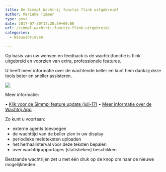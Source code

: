 ```yaml
---
title: De Simmpl Wachtrij functie flink uitgebreid!
author: Marieke Timmer
type: post
date: 2017-07-30T12:20:59+00:00
url: /simmpl-wachtrij-functie-flink-uitgebreid/
categories:
  - Nieuwsbrieven

---
```

Op basis van uw wensen en feedback is de wachtrijfunctie is flink uitgebreid en voorzien van extra, professionele features.

U heeft meer informatie over de wachtende beller en kunt hem dankzij deze tools beter en sneller assisteren.

<!--more-->

<img src="https://res.cloudinary.com/callvoip/image/upload/v1556647042/queue_app_schaduw.png" class="alignright size-full" />

Meer informatie:

&bull; <a href="http://www.simmpl.nl/downloads/Simmpl_feature-update_juli.pdf" target="_blank"><u>Klik voor de Simmpl feature update (juli-17)</u></a>
&bull; <a href="http://www.simmpl.nl/downloads/Simmpl_handleiding_wachtrij.pdf" target="_blank"><u>Meer informatie over de Wachtrij App</u></a>


Zo kunt u voortaan:

* externe agents toevoegen
* de wachttijd van de beller zien in uw display
* periodieke meldteksten uploaden
* het herhaalinterval voor deze teksten bepalen
* over wachtrijrapportages (statistieken) beschikken

Bestaande wachtrijen zet u met één druk op de knop om naar de nieuwe mogelijkheden.
